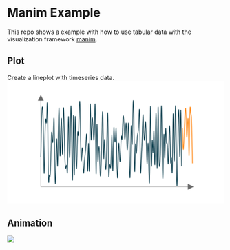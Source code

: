 # Manim Example
This repo shows a example with  how to use tabular data with the visualization framework [manim](https://www.manim.community/).


## Plot
Create a lineplot with timeseries data.
<img src="media/images/manim_viz/TimeSeriesPlot_ManimCE_v0.7.0.png" alt="ts" width=600>

## Animation
![](media/videos/manim_viz/720p30/TimeSeriesAnimation.gif)